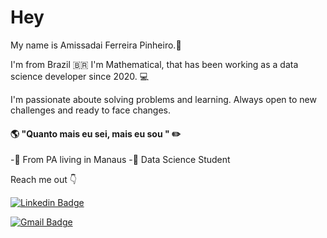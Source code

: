 # Hey 
My name is Amissadai Ferreira Pinheiro.:boy:

I'm from Brazil :brazil: I'm Mathematical, that has been working as a data science developer since 2020. :computer:

I'm passionate aboute solving problems and learning. Always open to new challenges and ready to face changes.

#### :earth_americas: "Quanto mais eu sei, mais eu sou " :pencil2:

-:round_pushpin: From PA living in Manaus
-:boy: Data Science Student

Reach me out :point_down:

[![Linkedin Badge](https://img.shields.io/badge/-Amissadai%20Ferreira-6633cc?style=flat-square&logo=Linkedin&logoColor=white&link=https://www.linkedin.com/in/amissadai-ferreira-120249191/)](https://www.linkedin.com/in/amissadai-ferreira-120249191/) 

[![Gmail Badge](https://img.shields.io/badge/-amissadaiferreira@gmail.com-cc6633?style=flat-square&logo=Gmail&logoColor=white&link=mailto:https://mail.google.com/mail/u/0/#inbox)](mailto:https://mail.google.com/mail/u/0/#inbox)

